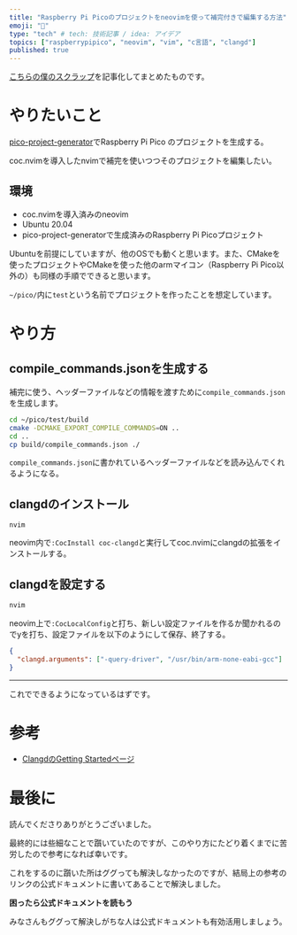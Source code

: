 ```yaml
---
title: "Raspberry Pi Picoのプロジェクトをneovimを使って補完付きで編集する方法"
emoji: "📝"
type: "tech" # tech: 技術記事 / idea: アイデア
topics: ["raspberrypipico", "neovim", "vim", "c言語", "clangd"]
published: true
---
```


[こちらの僕のスクラップ](https://zenn.dev/potewo/scraps/497d766502bb5c)を記事化してまとめたものです。

# やりたいこと

[pico-project-generator](https://github.com/raspberrypi/pico-project-generator)でRaspberry Pi Pico のプロジェクトを生成する。

coc.nvimを導入したnvimで補完を使いつつそのプロジェクトを編集したい。

## 環境

- coc.nvimを導入済みのneovim
- Ubuntu 20.04
- pico-project-generatorで生成済みのRaspberry Pi Picoプロジェクト

Ubuntuを前提にしていますが、他のOSでも動くと思います。また、CMakeを使ったプロジェクトやCMakeを使った他のarmマイコン（Raspberry Pi Pico以外の）も同様の手順でできると思います。

`~/pico/`内に`test`という名前でプロジェクトを作ったことを想定しています。

# やり方

## compile_commands.jsonを生成する

補完に使う、ヘッダーファイルなどの情報を渡すために`compile_commands.json`を生成します。

```bash
cd ~/pico/test/build
cmake -DCMAKE_EXPORT_COMPILE_COMMANDS=ON ..
cd ..
cp build/compile_commands.json ./
```

`compile_commands.json`に書かれているヘッダーファイルなどを読み込んでくれるようになる。

## clangdのインストール

```
nvim
```

neovim内で`:CocInstall coc-clangd`と実行してcoc.nvimにclangdの拡張をインストールする。

## clangdを設定する

```bash
nvim
```

neovim上で`:CocLocalConfig`と打ち、新しい設定ファイルを作るか聞かれるのでyを打ち、設定ファイルを以下のようにして保存、終了する。

```json
{
  "clangd.arguments": ["-query-driver", "/usr/bin/arm-none-eabi-gcc"]
}
```

---

これでできるようになっているはずです。

# 参考

- [ClangdのGetting Startedページ](https://clangd.llvm.org/installation.html#project-setup)

# 最後に

読んでくださりありがとうございました。

最終的には些細なことで躓いていたのですが、このやり方にたどり着くまでに苦労したので参考になれば幸いです。

これをするのに躓いた所はググっても解決しなかったのですが、結局上の参考のリンクの公式ドキュメントに書いてあることで解決しました。

**困ったら公式ドキュメントを読もう**

みなさんもググって解決しがちな人は公式ドキュメントも有効活用しましょう。
